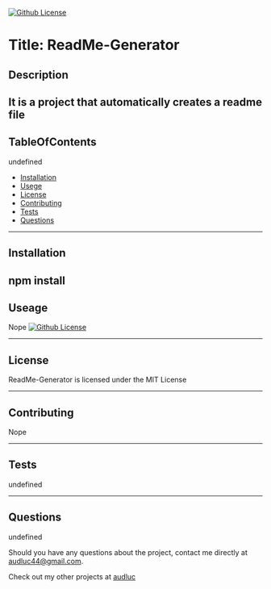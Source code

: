 

[![Github License](https://img.shields.io/badge/License-MIT-orange.svg)](https://opensource.org/licenses/MIT)

# Title: ReadMe-Generator


## Description 
It is a project that automatically creates a readme file
---

## TableOfContents
undefined

* [Installation](#installation)
* [Usege](#usage)
* [License](#license)
* [Contributing](#contributing)
* [Tests](#tests)
* [Questions](#questions)
---
## Installation
npm install
---
## Useage
Nope
[![Github License](https://img.shields.io/badge/License-MIT-orange.svg)](https://opensource.org/licenses/MIT)

---
## License 
ReadMe-Generator is licensed under the MIT License

---

## Contributing
Nope

---

## Tests
undefined

---

## Questions
undefined

Should you have any questions about the project, contact me directly at [audluc44@gmail.com](mailto:audluc44@gmail.com).

Check out my other projects at [audluc](https://github.com/audluc)


